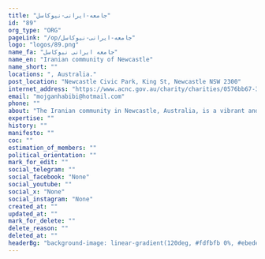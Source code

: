 ```yaml
---
title: "جامعه-ایرانی-نیوکاسل"
id: "89"
org_type: "ORG"
pageLink: "/op/جامعه-ایرانی-نیوکاسل"
logo: "logos/89.png"
name_fa: "جامعه ایرانی نیوکاسل"
name_en: "Iranian community of Newcastle"
name_short: ""
locations: ", Australia."
post_location: "Newcastle Civic Park, King St, Newcastle NSW 2300"
internet_address: "https://www.acnc.gov.au/charity/charities/0576bb67-3aaf-e811-a95e-000d3ad24c60/profile"
email: "mojganhabibi@hotmail.com"
phone: ""
about: "The Iranian community in Newcastle, Australia, is a vibrant and growing group actively contributing to the city's multicultural landscape. They have established several organizations, like the Australian Iranian Community of Newcastle (AICN), to foster cultural exchange, support newcomers, and celebrate their heritage."
expertise: ""
history: ""
manifesto: ""
coc: ""
estimation_of_members: ""
political_orientation: ""
mark_for_edit: ""
social_telegram: ""
social_facebook: "None"
social_youtube: ""
social_x: "None"
social_instagram: "None"
created_at: ""
updated_at: ""
mark_for_delete: ""
delete_reason: ""
deleted_at: ""
headerBg: "background-image: linear-gradient(120deg, #fdfbfb 0%, #ebedee 100%);"
---
```

